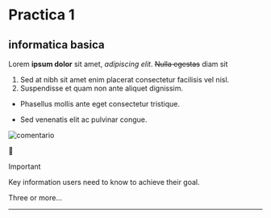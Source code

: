# Practica 1
## informatica basica 
Lorem **ipsum dolor** sit amet, *adipiscing elit*. ~~Nulla egestas~~ diam sit 
1. Sed at nibh sit amet enim placerat consectetur facilisis vel nisl.
2. Suspendisse et quam non ante aliquet dignissim.
* Phasellus mollis ante eget consectetur tristique.
+ Sed venenatis elit ac pulvinar congue.

![comentario](https://images.vexels.com/content/220016/preview/yellow-rubber-duck-illustration-9cafe9.png)

:space_invader:
>[!IMPORTANT]
>Key information users need to know to achieve their goal.

Three or more...

---
